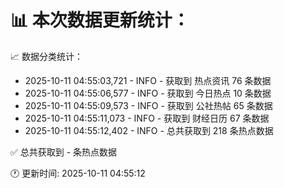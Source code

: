 📊 本次数据更新统计：
==========================

📈 数据分类统计：
- 2025-10-11 04:55:03,721 - INFO - 获取到 热点资讯 76 条数据
- 2025-10-11 04:55:06,577 - INFO - 获取到 今日热点 10 条数据
- 2025-10-11 04:55:09,573 - INFO - 获取到 公社热帖 65 条数据
- 2025-10-11 04:55:11,073 - INFO - 获取到 财经日历 67 条数据
- 2025-10-11 04:55:12,402 - INFO - 总共获取到 218 条热点数据

✅ 总共获取到 - 条热点数据

🕐 更新时间: 2025-10-11 04:55:12
